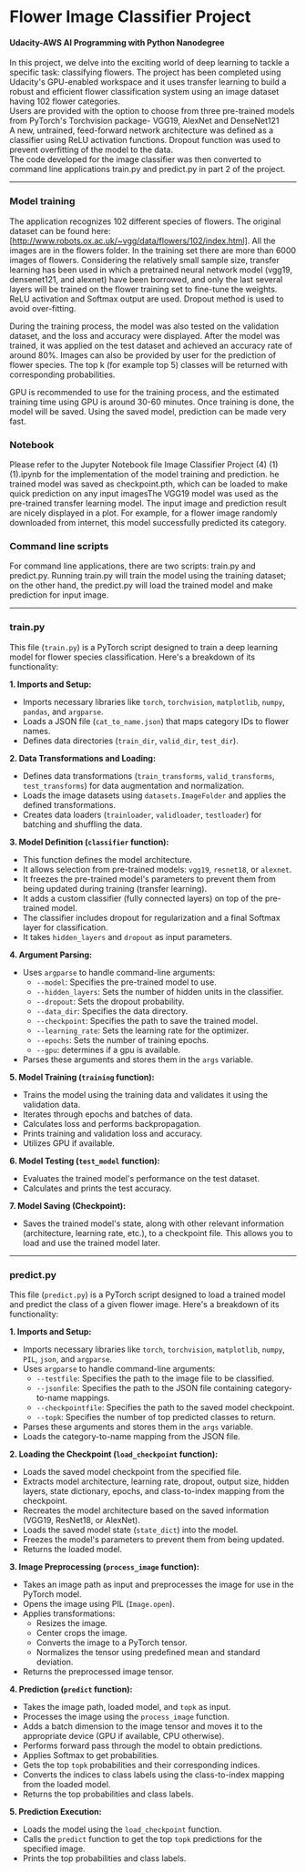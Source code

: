 # Flower Image Classifier Project
#### Udacity-AWS AI Programming with Python Nanodegree
In this project, we delve into the exciting world of deep learning to tackle a specific task: classifying flowers. The project has been completed using Udacity's GPU-enabled workspace and it uses transfer learning to build a robust and efficient flower classification system using an image dataset having 102 flower categories.  
Users are provided with the option to choose from three pre-trained models from PyTorch's Torchvision package- VGG19, AlexNet and DenseNet121  
A new, untrained, feed-forward network architecture was defined as a classifier using ReLU activation functions. Dropout function was used to prevent overfitting of the model to the data.  
The code developed for the image classifier was then converted to command line applications train.py and predict.py in part 2 of the project.

---

### Model training
The application recognizes 102 different species of flowers. The original dataset can be found here: [http://www.robots.ox.ac.uk/~vgg/data/flowers/102/index.html]. All the images are in the flowers folder. In the training set there are more than 6000 images of flowers. Considering the relatively small sample size, transfer learning has been used in which a pretrained neural network model (vgg19, densenet121, and alexnet) have been borrowed, and only the last several layers will be trained on the flower training set to fine-tune the weights. ReLU activation and Softmax output are used. Dropout method is used to avoid over-fitting.

During the training process, the model was also tested on the validation dataset, and the loss and accuracy were displayed. After the model was trained, it was applied on the test dataset and achieved an accuracy rate of around 80%. Images can also be provided by user for the prediction of flower species. The top k (for example top 5) classes will be returned with corresponding probabilities.

GPU is recommended to use for the training process, and the estimated training time using GPU is around 30-60 minutes. Once training is done, the model will be saved. Using the saved model, prediction can be made very fast.

### Notebook
Please refer to the Jupyter Notebook file Image Classifier Project (4) (1) (1).ipynb for the implementation of the model training and prediction. he trained model was saved as checkpoint.pth, which can be loaded to make quick prediction on any input imagesThe VGG19 model was used as the pre-trained transfer learning model. The input image and prediction result are nicely displayed in a plot. For example, for a flower image randomly downloaded from internet, this model successfully predicted its category. 

### Command line scripts
For command line applications, there are two scripts: train.py and predict.py. Running train.py will train the model using the training dataset; on the other hand, the predict.py will load the trained model and make prediction for input image. 

---

### train.py
This file (`train.py`) is a PyTorch script designed to train a deep learning model for flower species classification. Here's a breakdown of its functionality:

**1. Imports and Setup:**

-   Imports necessary libraries like `torch`, `torchvision`, `matplotlib`, `numpy`, `pandas`, and `argparse`.
-   Loads a JSON file (`cat_to_name.json`) that maps category IDs to flower names.
-   Defines data directories (`train_dir`, `valid_dir`, `test_dir`).

**2. Data Transformations and Loading:**

-   Defines data transformations (`train_transforms`, `valid_transforms`, `test_transforms`) for data augmentation and normalization.
-   Loads the image datasets using `datasets.ImageFolder` and applies the defined transformations.
-   Creates data loaders (`trainloader`, `validloader`, `testloader`) for batching and shuffling the data.

**3. Model Definition (`classifier` function):**

-   This function defines the model architecture.
-   It allows selection from pre-trained models: `vgg19`, `resnet18`, or `alexnet`.
-   It freezes the pre-trained model's parameters to prevent them from being updated during training (transfer learning).
-   It adds a custom classifier (fully connected layers) on top of the pre-trained model.
-   The classifier includes dropout for regularization and a final Softmax layer for classification.
-   It takes `hidden_layers` and `dropout` as input parameters.

**4. Argument Parsing:**

-   Uses `argparse` to handle command-line arguments:
    -   `--model`: Specifies the pre-trained model to use.
    -   `--hidden_layers`: Sets the number of hidden units in the classifier.
    -   `--dropout`: Sets the dropout probability.
    -   `--data_dir`: Specifies the data directory.
    -   `--checkpoint`: Specifies the path to save the trained model.
    -   `--learning_rate`: Sets the learning rate for the optimizer.
    -   `--epochs`: Sets the number of training epochs.
    -   `--gpu`: determines if a gpu is available.
-   Parses these arguments and stores them in the `args` variable.

**5. Model Training (`training` function):**

-   Trains the model using the training data and validates it using the validation data.
-   Iterates through epochs and batches of data.
-   Calculates loss and performs backpropagation.
-   Prints training and validation loss and accuracy.
-   Utilizes GPU if available.

**6. Model Testing (`test_model` function):**

-   Evaluates the trained model's performance on the test dataset.
-   Calculates and prints the test accuracy.

**7. Model Saving (Checkpoint):**

-   Saves the trained model's state, along with other relevant information (architecture, learning rate, etc.), to a checkpoint file. This allows you to load and use the trained model later.

---

### predict.py
This file (`predict.py`) is a PyTorch script designed to load a trained model and predict the class of a given flower image. Here's a breakdown of its functionality:

**1. Imports and Setup:**

-   Imports necessary libraries like `torch`, `torchvision`, `matplotlib`, `numpy`, `PIL`, `json`, and `argparse`.
-   Uses `argparse` to handle command-line arguments:
    -   `--testfile`: Specifies the path to the image file to be classified.
    -   `--jsonfile`: Specifies the path to the JSON file containing category-to-name mappings.
    -   `--checkpointfile`: Specifies the path to the saved model checkpoint.
    -   `--topk`: Specifies the number of top predicted classes to return.
-   Parses these arguments and stores them in the `args` variable.
-   Loads the category-to-name mapping from the JSON file.

**2. Loading the Checkpoint (`load_checkpoint` function):**

-   Loads the saved model checkpoint from the specified file.
-   Extracts model architecture, learning rate, dropout, output size, hidden layers, state dictionary, epochs, and class-to-index mapping from the checkpoint.
-   Recreates the model architecture based on the saved information (VGG19, ResNet18, or AlexNet).
-   Loads the saved model state (`state_dict`) into the model.
-   Freezes the model's parameters to prevent them from being updated.
-   Returns the loaded model.

**3. Image Preprocessing (`process_image` function):**

-   Takes an image path as input and preprocesses the image for use in the PyTorch model.
-   Opens the image using PIL (`Image.open`).
-   Applies transformations:
    -   Resizes the image.
    -   Center crops the image.
    -   Converts the image to a PyTorch tensor.
    -   Normalizes the tensor using predefined mean and standard deviation.
-   Returns the preprocessed image tensor.

**4. Prediction (`predict` function):**

-   Takes the image path, loaded model, and `topk` as input.
-   Processes the image using the `process_image` function.
-   Adds a batch dimension to the image tensor and moves it to the appropriate device (GPU if available, CPU otherwise).
-   Performs forward pass through the model to obtain predictions.
-   Applies Softmax to get probabilities.
-   Gets the top `topk` probabilities and their corresponding indices.
-   Converts the indices to class labels using the class-to-index mapping from the loaded model.
-   Returns the top probabilities and class labels.

**5. Prediction Execution:**

-   Loads the model using the `load_checkpoint` function.
-   Calls the `predict` function to get the top `topk` predictions for the specified image.
-   Prints the top probabilities and class labels.



